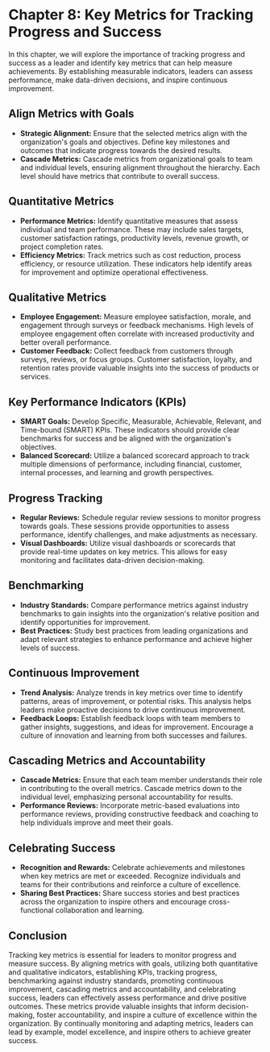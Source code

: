 Chapter 8: Key Metrics for Tracking Progress and Success
========================================================

In this chapter, we will explore the importance of tracking progress and success as a leader and identify key metrics that can help measure achievements. By establishing measurable indicators, leaders can assess performance, make data-driven decisions, and inspire continuous improvement.

Align Metrics with Goals
------------------------

* **Strategic Alignment:** Ensure that the selected metrics align with the organization's goals and objectives. Define key milestones and outcomes that indicate progress towards the desired results.
* **Cascade Metrics:** Cascade metrics from organizational goals to team and individual levels, ensuring alignment throughout the hierarchy. Each level should have metrics that contribute to overall success.

Quantitative Metrics
--------------------

* **Performance Metrics:** Identify quantitative measures that assess individual and team performance. These may include sales targets, customer satisfaction ratings, productivity levels, revenue growth, or project completion rates.
* **Efficiency Metrics:** Track metrics such as cost reduction, process efficiency, or resource utilization. These indicators help identify areas for improvement and optimize operational effectiveness.

Qualitative Metrics
-------------------

* **Employee Engagement:** Measure employee satisfaction, morale, and engagement through surveys or feedback mechanisms. High levels of employee engagement often correlate with increased productivity and better overall performance.
* **Customer Feedback:** Collect feedback from customers through surveys, reviews, or focus groups. Customer satisfaction, loyalty, and retention rates provide valuable insights into the success of products or services.

Key Performance Indicators (KPIs)
---------------------------------

* **SMART Goals:** Develop Specific, Measurable, Achievable, Relevant, and Time-bound (SMART) KPIs. These indicators should provide clear benchmarks for success and be aligned with the organization's objectives.
* **Balanced Scorecard:** Utilize a balanced scorecard approach to track multiple dimensions of performance, including financial, customer, internal processes, and learning and growth perspectives.

Progress Tracking
-----------------

* **Regular Reviews:** Schedule regular review sessions to monitor progress towards goals. These sessions provide opportunities to assess performance, identify challenges, and make adjustments as necessary.
* **Visual Dashboards:** Utilize visual dashboards or scorecards that provide real-time updates on key metrics. This allows for easy monitoring and facilitates data-driven decision-making.

Benchmarking
------------

* **Industry Standards:** Compare performance metrics against industry benchmarks to gain insights into the organization's relative position and identify opportunities for improvement.
* **Best Practices:** Study best practices from leading organizations and adapt relevant strategies to enhance performance and achieve higher levels of success.

Continuous Improvement
----------------------

* **Trend Analysis:** Analyze trends in key metrics over time to identify patterns, areas of improvement, or potential risks. This analysis helps leaders make proactive decisions to drive continuous improvement.
* **Feedback Loops:** Establish feedback loops with team members to gather insights, suggestions, and ideas for improvement. Encourage a culture of innovation and learning from both successes and failures.

Cascading Metrics and Accountability
------------------------------------

* **Cascade Metrics:** Ensure that each team member understands their role in contributing to the overall metrics. Cascade metrics down to the individual level, emphasizing personal accountability for results.
* **Performance Reviews:** Incorporate metric-based evaluations into performance reviews, providing constructive feedback and coaching to help individuals improve and meet their goals.

Celebrating Success
-------------------

* **Recognition and Rewards:** Celebrate achievements and milestones when key metrics are met or exceeded. Recognize individuals and teams for their contributions and reinforce a culture of excellence.
* **Sharing Best Practices:** Share success stories and best practices across the organization to inspire others and encourage cross-functional collaboration and learning.

Conclusion
----------

Tracking key metrics is essential for leaders to monitor progress and measure success. By aligning metrics with goals, utilizing both quantitative and qualitative indicators, establishing KPIs, tracking progress, benchmarking against industry standards, promoting continuous improvement, cascading metrics and accountability, and celebrating success, leaders can effectively assess performance and drive positive outcomes. These metrics provide valuable insights that inform decision-making, foster accountability, and inspire a culture of excellence within the organization. By continually monitoring and adapting metrics, leaders can lead by example, model excellence, and inspire others to achieve greater success.
